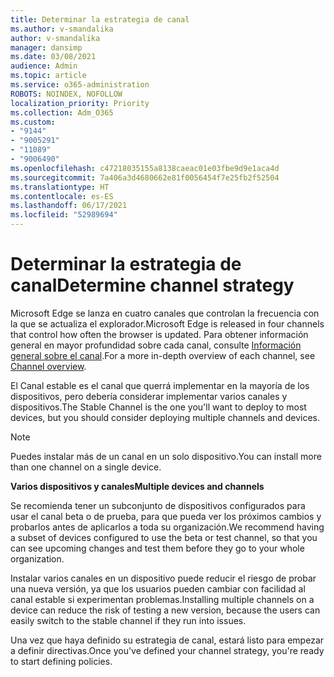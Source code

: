 ```yaml
---
title: Determinar la estrategia de canal
ms.author: v-smandalika
author: v-smandalika
manager: dansimp
ms.date: 03/08/2021
audience: Admin
ms.topic: article
ms.service: o365-administration
ROBOTS: NOINDEX, NOFOLLOW
localization_priority: Priority
ms.collection: Adm_O365
ms.custom:
- "9144"
- "9005291"
- "11089"
- "9006490"
ms.openlocfilehash: c47218035155a8138caeac01e03fbe9d9e1aca4d
ms.sourcegitcommit: 7a406a3d4680662e81f0056454f7e25fb2f52504
ms.translationtype: HT
ms.contentlocale: es-ES
ms.lasthandoff: 06/17/2021
ms.locfileid: "52989694"
---
```

# <a name="determine-channel-strategy"></a><span data-ttu-id="9ab1c-102">Determinar la estrategia de canal</span><span class="sxs-lookup"><span data-stu-id="9ab1c-102">Determine channel strategy</span></span>

<span data-ttu-id="9ab1c-103">Microsoft Edge se lanza en cuatro canales que controlan la frecuencia con la que se actualiza el explorador.</span><span class="sxs-lookup"><span data-stu-id="9ab1c-103">Microsoft Edge is released in four channels that control how often the browser is updated.</span></span> <span data-ttu-id="9ab1c-104">Para obtener información general en mayor profundidad sobre cada canal, consulte [Información general sobre el canal](/DeployEdge/microsoft-edge-channels#channel-overview).</span><span class="sxs-lookup"><span data-stu-id="9ab1c-104">For a more in-depth overview of each channel, see [Channel overview](/DeployEdge/microsoft-edge-channels#channel-overview).</span></span>

<span data-ttu-id="9ab1c-105">El Canal estable es el canal que querrá implementar en la mayoría de los dispositivos, pero debería considerar implementar varios canales y dispositivos.</span><span class="sxs-lookup"><span data-stu-id="9ab1c-105">The Stable Channel is the one you'll want to deploy to most devices, but you should consider deploying multiple channels and devices.</span></span>

> [!NOTE]
> <span data-ttu-id="9ab1c-106">Puedes instalar más de un canal en un solo dispositivo.</span><span class="sxs-lookup"><span data-stu-id="9ab1c-106">You can install more than one channel on a single device.</span></span>

<span data-ttu-id="9ab1c-107">**Varios dispositivos y canales**</span><span class="sxs-lookup"><span data-stu-id="9ab1c-107">**Multiple devices and channels**</span></span>

<span data-ttu-id="9ab1c-108">Se recomienda tener un subconjunto de dispositivos configurados para usar el canal beta o de prueba, para que pueda ver los próximos cambios y probarlos antes de aplicarlos a toda su organización.</span><span class="sxs-lookup"><span data-stu-id="9ab1c-108">We recommend having a subset of devices configured to use the beta or test channel, so that you can see upcoming changes and test them before they go to your whole organization.</span></span>

<span data-ttu-id="9ab1c-109">Instalar varios canales en un dispositivo puede reducir el riesgo de probar una nueva versión, ya que los usuarios pueden cambiar con facilidad al canal estable si experimentan problemas.</span><span class="sxs-lookup"><span data-stu-id="9ab1c-109">Installing multiple channels on a device can reduce the risk of testing a new version, because the users can easily switch to the stable channel if they run into issues.</span></span>

<span data-ttu-id="9ab1c-110">Una vez que haya definido su estrategia de canal, estará listo para empezar a definir directivas.</span><span class="sxs-lookup"><span data-stu-id="9ab1c-110">Once you've defined your channel strategy, you're ready to start defining policies.</span></span>

